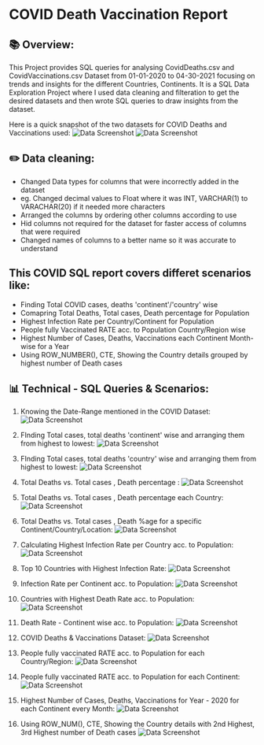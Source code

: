 # COVID Death Vaccination Report

## 📚 Overview:

This Project provides SQL queries for analysing CovidDeaths.csv and CovidVaccinations.csv Dataset from 01-01-2020 to 04-30-2021 focusing on trends and insights for the different Countries, Continents.
It is a SQL Data Exploration Project where I used data cleaning and filteration to get the desired datasets and then wrote SQL queries to draw insights from the dataset.

Here is a quick snapshot of the two datasets for COVID Deaths and Vaccinations used:
![Data Screenshot](https://github.com/dipshisingh31/COVID-Death-Vaccination_SQLReport/blob/main/COVID_Deaths.jpg)
![Data Screenshot](https://github.com/dipshisingh31/COVID-Death-Vaccination_SQLReport/blob/main/COVID_Vaccinations.jpg)


## ✏️ Data cleaning:

- Changed Data types for columns that were incorrectly added in the dataset
- eg. Changed decimal values to Float where it was INT, VARCHAR(1) to VARACHAR(20) if it needed more characters
- Arranged the columns by ordering other columns according to use
- Hid columns not required for the dataset for faster access of columns that were required
- Changed names of columns to a better name so it was accurate to understand
  

## This COVID SQL report covers differet scenarios like:
- Finding Total COVID cases, deaths 'continent'/'country' wise
- Comapring Total Deaths, Total cases, Death percentage for Population
- Highest Infection Rate per Country/Continent for Population
- People fully Vaccinated RATE acc. to Population Country/Region wise
- Highest Number of Cases, Deaths, Vaccinations each Continent Month-wise for a Year
- Using ROW_NUMBER(), CTE, Showing the Country details grouped by highest number of Death cases


## 📊 Technical - SQL Queries & Scenarios:

1. Knowing the Date-Range mentioned in the COVID Dataset:
        ![Data Screenshot](SQL1_Survival_Rate_byclass.png)

2. FInding Total cases, total deaths 'continent' wise and arranging them from highest to lowest:
        ![Data Screenshot](SQL2_Survival_Rate_byclass.png)

3. FInding Total cases, total deaths 'country' wise and arranging them from highest to lowest:
        ![Data Screenshot](SQL3_Survival_Rate_byclass.png)

4. Total Deaths vs. Total cases , Death percentage :
        ![Data Screenshot](SQL4_Survival_Rate_byclass.png)

5. Total Deaths vs. Total cases , Death percentage each Country:
        ![Data Screenshot](SQL5_Survival_Rate_byclass.png)

6. Total Deaths vs. Total cases , Death %age for a specific Continent/Country/Location:
        ![Data Screenshot](SQL6_Survival_Rate_byclass.png)

7. Calculating Highest Infection Rate per Country acc. to Population:
        ![Data Screenshot](SQL7_Survival_Rate_byclass.png)

8. Top 10 Countries with  Highest Infection Rate:
        ![Data Screenshot](SQL8_Survival_Rate_byclass.png)

9. Infection Rate per Continent acc. to Population:
        ![Data Screenshot](SQL9_Survival_Rate_byclass.png)

10. Countries with  Highest Death Rate acc. to Population:
        ![Data Screenshot](SQL10_Survival_Rate_byclass.png)

11. Death Rate - Continent wise acc. to Population:
        ![Data Screenshot](SQL11_Survival_Rate_byclass.png)

12. COVID Deaths & Vaccinations Dataset:
        ![Data Screenshot](SQL12_Survival_Rate_byclass.png)

13. People fully vaccinated RATE acc. to Population for each Country/Region:
        ![Data Screenshot](SQL13_Survival_Rate_byclass.png)

14. People fully vaccinated RATE acc. to Population for each Continent:
        ![Data Screenshot](SQL14_Survival_Rate_byclass.png)

15. Highest Number of Cases, Deaths, Vaccinations for Year - 2020 for each Continent every Month:
        ![Data Screenshot](SQL15_Survival_Rate_byclass.png)

16. Using ROW_NUM(), CTE, Showing the Country details with 2nd Highest, 3rd Highest number of Death cases
        ![Data Screenshot](SQL16_Survival_Rate_byclass.png)

